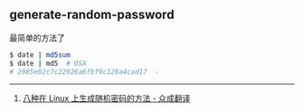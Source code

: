 ## generate-random-password

最简单的方法了

```bash
$ date | md5sum
$ date | md5  # OSX
# 2085e02c7c22926a6fbf9c126a4cad17  -
```

---

1. [八种在 Linux 上生成随机密码的方法 - 众成翻译](https://www.zcfy.cc/article/8-ways-to-generate-random-password-in-linux)
